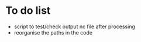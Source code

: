 # To do list

+ script to test/check output nc file after processing
+ reorganise the paths in the code
